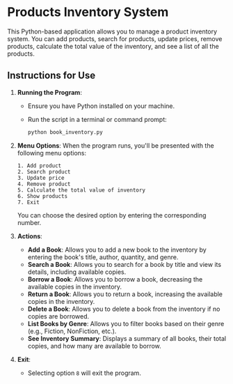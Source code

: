 # Products Inventory System

This Python-based application allows you to manage a product inventory system. You can add products, search for products, update prices, remove products, calculate the total value of the inventory, and see a list of all the products.

## Instructions for Use

1. **Running the Program**:

   * Ensure you have Python installed on your machine.
   * Run the script in a terminal or command prompt:

     ```bash
     python book_inventory.py
     ```

2. **Menu Options**:
   When the program runs, you'll be presented with the following menu options:

   ```
   1. Add product
   2. Search product
   3. Update price
   4. Remove product
   5. Calculate the total value of inventory
   6. Show products
   7. Exit
   ```

   You can choose the desired option by entering the corresponding number.

3. **Actions**:

   * **Add a Book**: Allows you to add a new book to the inventory by entering the book's title, author, quantity, and genre.
   * **Search a Book**: Allows you to search for a book by title and view its details, including available copies.
   * **Borrow a Book**: Allows you to borrow a book, decreasing the available copies in the inventory.
   * **Return a Book**: Allows you to return a book, increasing the available copies in the inventory.
   * **Delete a Book**: Allows you to delete a book from the inventory if no copies are borrowed.
   * **List Books by Genre**: Allows you to filter books based on their genre (e.g., Fiction, NonFiction, etc.).
   * **See Inventory Summary**: Displays a summary of all books, their total copies, and how many are available to borrow.

4. **Exit**:

   * Selecting option `8` will exit the program.
